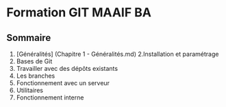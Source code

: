 # Formation GIT MAAIF BA
## Sommaire
1. [Généralités] (Chapitre 1 - Généralités.md)
2.Installation et paramétrage
3. Bases de Git
4. Travailler avec des dépôts existants
5. Les branches
6. Fonctionnement avec un serveur
7. Utilitaires
8. Fonctionnement interne